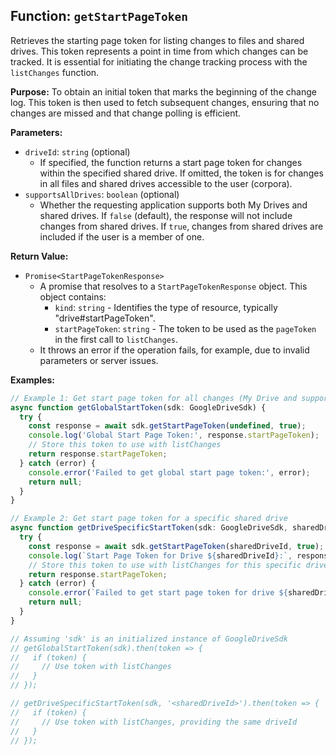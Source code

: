 ## Function: `getStartPageToken`

Retrieves the starting page token for listing changes to files and shared drives. This token represents a point in time from which changes can be tracked. It is essential for initiating the change tracking process with the `listChanges` function.

**Purpose:**
To obtain an initial token that marks the beginning of the change log. This token is then used to fetch subsequent changes, ensuring that no changes are missed and that change polling is efficient.

**Parameters:**
- `driveId`: `string` (optional)
  - If specified, the function returns a start page token for changes within the specified shared drive. If omitted, the token is for changes in all files and shared drives accessible to the user (corpora).
- `supportsAllDrives`: `boolean` (optional)
  - Whether the requesting application supports both My Drives and shared drives. If `false` (default), the response will not include changes from shared drives. If `true`, changes from shared drives are included if the user is a member of one.

**Return Value:**
- `Promise<StartPageTokenResponse>`
  - A promise that resolves to a `StartPageTokenResponse` object. This object contains:
    - `kind`: `string` - Identifies the type of resource, typically "drive#startPageToken".
    - `startPageToken`: `string` - The token to be used as the `pageToken` in the first call to `listChanges`.
  - It throws an error if the operation fails, for example, due to invalid parameters or server issues.

**Examples:**
```typescript
// Example 1: Get start page token for all changes (My Drive and supported Shared Drives)
async function getGlobalStartToken(sdk: GoogleDriveSdk) {
  try {
    const response = await sdk.getStartPageToken(undefined, true);
    console.log('Global Start Page Token:', response.startPageToken);
    // Store this token to use with listChanges
    return response.startPageToken;
  } catch (error) {
    console.error('Failed to get global start page token:', error);
    return null;
  }
}

// Example 2: Get start page token for a specific shared drive
async function getDriveSpecificStartToken(sdk: GoogleDriveSdk, sharedDriveId: string) {
  try {
    const response = await sdk.getStartPageToken(sharedDriveId, true);
    console.log(`Start Page Token for Drive ${sharedDriveId}:`, response.startPageToken);
    // Store this token to use with listChanges for this specific drive
    return response.startPageToken;
  } catch (error) {
    console.error(`Failed to get start page token for drive ${sharedDriveId}:`, error);
    return null;
  }
}

// Assuming 'sdk' is an initialized instance of GoogleDriveSdk
// getGlobalStartToken(sdk).then(token => {
//   if (token) {
//     // Use token with listChanges
//   }
// });

// getDriveSpecificStartToken(sdk, '<sharedDriveId>').then(token => {
//   if (token) {
//     // Use token with listChanges, providing the same driveId
//   }
// });
```
